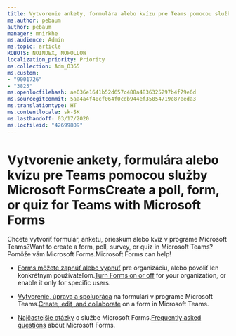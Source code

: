 ```yaml
---
title: Vytvorenie ankety, formulára alebo kvízu pre Teams pomocou služby Microsoft Forms
ms.author: pebaum
author: pebaum
manager: mnirkhe
ms.audience: Admin
ms.topic: article
ROBOTS: NOINDEX, NOFOLLOW
localization_priority: Priority
ms.collection: Adm_O365
ms.custom:
- "9001726"
- "3825"
ms.openlocfilehash: ae036e1641b52d657c488a4836325297b4f79e6d
ms.sourcegitcommit: 5aa4a4f40cf064f0cdb944ef35054719e87eeda3
ms.translationtype: HT
ms.contentlocale: sk-SK
ms.lasthandoff: 03/17/2020
ms.locfileid: "42699809"
---
```

# <a name="create-a-poll-form-or-quiz-for-teams-with-microsoft-forms"></a><span data-ttu-id="d7783-102">Vytvorenie ankety, formulára alebo kvízu pre Teams pomocou služby Microsoft Forms</span><span class="sxs-lookup"><span data-stu-id="d7783-102">Create a poll, form, or quiz for Teams with Microsoft Forms</span></span>

<span data-ttu-id="d7783-103">Chcete vytvoriť formulár, anketu, prieskum alebo kvíz v programe Microsoft Teams?</span><span class="sxs-lookup"><span data-stu-id="d7783-103">Want to create a form, poll, survey, or quiz in Microsoft Teams?</span></span> <span data-ttu-id="d7783-104">Pomôže vám Microsoft Forms.</span><span class="sxs-lookup"><span data-stu-id="d7783-104">Microsoft Forms can help!</span></span>

 - <span data-ttu-id="d7783-105">[Forms môžete zapnúť alebo vypnúť](https://support.office.com/article/turn-off-or-turn-on-microsoft-forms-8dcbf3ab-f2d6-459a-b8be-8d9892132a43) pre organizáciu, alebo povoliť len konkrétnym používateľom.</span><span class="sxs-lookup"><span data-stu-id="d7783-105">[Turn Forms on or off](https://support.office.com/article/turn-off-or-turn-on-microsoft-forms-8dcbf3ab-f2d6-459a-b8be-8d9892132a43) for your organization, or enable it only for specific users.</span></span>
 
 - <span data-ttu-id="d7783-106">[Vytvorenie, úprava a spolupráca](https://support.office.com/article/create-edit-and-collaborate-on-a-form-in-microsoft-teams-333b97a3-41d9-48bc-a1cb-84a96bd44e14) na formulári v programe Microsoft Teams.</span><span class="sxs-lookup"><span data-stu-id="d7783-106">[Create, edit, and collaborate](https://support.office.com/article/create-edit-and-collaborate-on-a-form-in-microsoft-teams-333b97a3-41d9-48bc-a1cb-84a96bd44e14) on a form in Microsoft Teams.</span></span>
 
 - <span data-ttu-id="d7783-107">[Najčastejšie otázky](https://support.office.com/article/get-started-1dd58027-40dc-42d0-9ca4-80ddecc5c696) o službe Microsoft Forms.</span><span class="sxs-lookup"><span data-stu-id="d7783-107">[Frequently asked questions](https://support.office.com/article/get-started-1dd58027-40dc-42d0-9ca4-80ddecc5c696) about Microsoft Forms.</span></span>